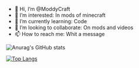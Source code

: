 - 👋 Hi, I’m @ModdyCraft
- 👀 I’m interested: In mods of minecraft
- 🌱 I’m currently learning: Code
- 💞️ I’m looking to collaborate: On mods and videos
- 📫 How to reach me: Whit a message

![Anurag's GitHub stats](https://github-readme-stats.vercel.app/api?username=ModdyCraft&show_icons=true&theme=tokyonight)

[![Top Langs](https://github-readme-stats.vercel.app/api/top-langs/?username=anuraghazra&layout=compact)](https://github.com/anuraghazra/github-readme-stats)

<!---
ModdyCraft/ModdyCraft is a ✨ special ✨ repository because its `README.md` (this file) appears on your GitHub profile.
You can click the Preview link to take a look at your changes.
--->
